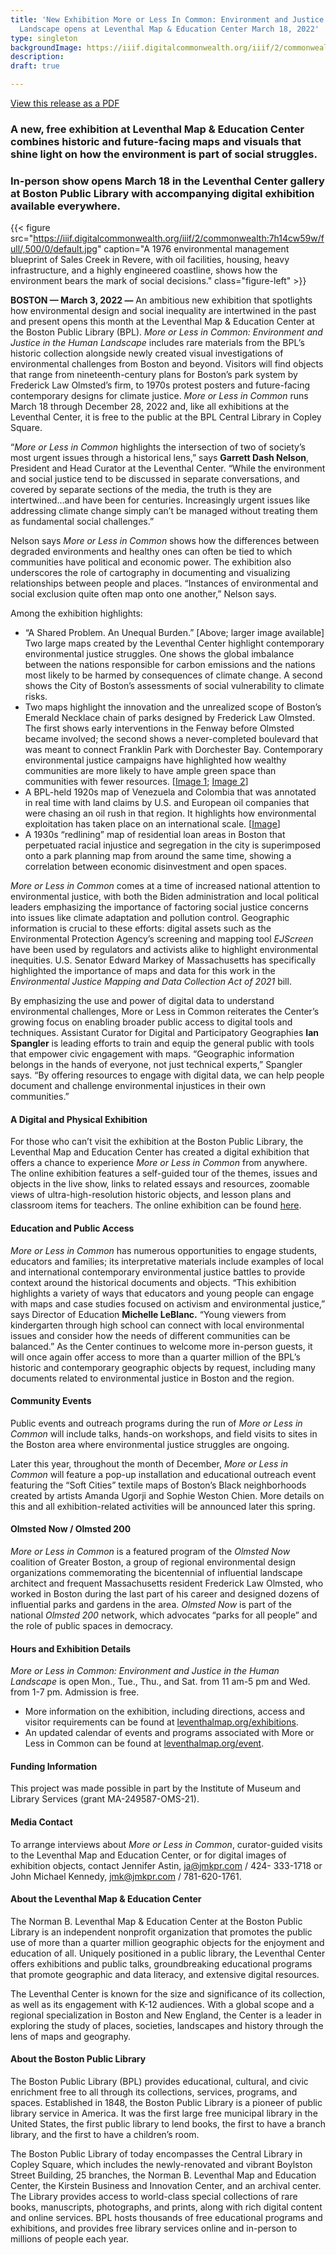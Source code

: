 ```yaml
---
title: 'New Exhibition More or Less In Common: Environment and Justice in the Human
  Landscape opens at Leventhal Map & Education Center March 18, 2022'
type: singleton
backgroundImage: https://iiif.digitalcommonwealth.org/iiif/2/commonwealth:7h14cw59w/1007,258,5974,2430/,1200/0/default.jpg
description: 
draft: true

---
```

<a class="btn btn-primary btn-primary-outline mb-3" href="https://s3.us-east-2.wasabisys.com/lmec-public-files/press-releases/2022-03-03_More_or_Less_in_Common.pdf">View this release as a PDF</a>

### A new, free exhibition at Leventhal Map & Education Center combines historic and future-facing maps and visuals that shine light on how the environment is part of social struggles.

### In-person show opens March 18 in the Leventhal Center gallery at Boston Public Library with accompanying digital exhibition available everywhere.

{{< figure src="https://iiif.digitalcommonwealth.org/iiif/2/commonwealth:7h14cw59w/full/,500/0/default.jpg" caption="A 1976 environmental management blueprint of Sales Creek in Revere, with oil facilities, housing, heavy infrastructure, and a highly engineered coastline, shows how the environment bears the mark of social decisions." class="figure-left" >}}

**BOSTON — March 3, 2022 —** An ambitious new exhibition that spotlights how environmental design and social inequality are intertwined in the past and present opens this month at the Leventhal Map & Education Center at the Boston Public Library (BPL). _More or Less in Common: Environment and Justice in the Human Landscape_ includes rare materials from the BPL’s historic collection alongside newly created visual investigations of environmental challenges from Boston and beyond. Visitors will find objects that range from nineteenth-century plans for Boston’s park system by Frederick Law Olmsted’s firm, to 1970s protest posters and future-facing contemporary designs for climate justice. _More or Less in Common_ runs March 18 through December 28, 2022 and, like all exhibitions at the Leventhal Center, it is free to the public at the BPL Central Library in Copley Square.

“_More or Less in Common_ highlights the intersection of two of society’s most urgent issues through a historical lens,” says **Garrett Dash Nelson**, President and Head Curator at the Leventhal Center. “While the environment and social justice tend to be discussed in separate conversations, and covered by separate sections of the media, the truth is they are intertwined…and have been for centuries. Increasingly urgent issues like addressing climate change simply can’t be managed without treating them as fundamental social challenges.”

Nelson says _More or Less in Common_ shows how the differences between degraded environments and healthy ones can often be tied to which communities have political and economic power. The exhibition also underscores the role of cartography in documenting and visualizing relationships between people and places. “Instances of environmental and social exclusion quite often map onto one another,” Nelson says.

Among the exhibition highlights:

* “A Shared Problem. An Unequal Burden.” \[Above; larger image available\] Two large maps created by the Leventhal Center highlight contemporary environmental justice struggles. One shows the global imbalance between the nations responsible for carbon emissions and the nations most likely to be harmed by consequences of climate change. A second shows the City of Boston’s assessments of social vulnerability to climate risks.
* Two maps highlight the innovation and the unrealized scope of Boston’s Emerald Necklace chain of parks designed by Frederick Law Olmsted. The first shows early interventions in the Fenway before Olmsted became involved; the second shows a never-completed boulevard that was meant to connect Franklin Park with Dorchester Bay. Contemporary environmental justice campaigns have highlighted how wealthy communities are more likely to have ample green space than communities with fewer resources. \[[Image 1](https://collections.leventhalmap.org/search/commonwealth:js956k89q); [Image 2](https://collections.leventhalmap.org/search/commonwealth:1257b8974)\]
* A BPL-held 1920s map of Venezuela and Colombia that was annotated in real time with land claims by U.S. and European oil companies that were chasing an oil rush in that region. It highlights how environmental exploitation has taken place on an international scale. \[[Image](https://collections.leventhalmap.org/search/commonwealth:4m90fm17f)\]
* A 1930s “redlining” map of residential loan areas in Boston that perpetuated racial injustice and segregation in the city is superimposed onto a park planning map from around the same time, showing a correlation between economic disinvestment and open spaces.

_More or Less in Common_ comes at a time of increased national attention to environmental justice, with both the Biden administration and local political leaders emphasizing the importance of factoring social justice concerns into issues like climate adaptation and pollution control. Geographic information is crucial to these efforts: digital assets such as the Environmental Protection Agency’s screening and mapping tool _EJScreen_ have been used by regulators and activists alike to highlight environmental inequities. U.S. Senator Edward Markey of Massachusetts has specifically highlighted the importance of maps and data for this work in the _Environmental Justice Mapping and Data Collection Act of 2021_ bill.

By emphasizing the use and power of digital data to understand environmental challenges, More or Less in Common reiterates the Center’s growing focus on enabling broader public access to digital tools and techniques. Assistant Curator for Digital and Participatory Geographies **Ian Spangler** is leading efforts to train and equip the general public with tools that empower civic engagement with maps. “Geographic information belongs in the hands of everyone, not just technical experts,” Spangler says. “By offering resources to engage with digital data, we can help people document and challenge environmental injustices in their own communities.”

#### A Digital and Physical Exhibition

For those who can’t visit the exhibition at the Boston Public Library, the Leventhal Map and Education Center has created a digital exhibition that offers a chance to experience _More or Less in Common_ from anywhere. The online exhibition features a self-guided tour of the themes, issues and objects in the live show, links to related essays and resources, zoomable views of ultra-high-resolution historic objects, and lesson plans and classroom items for teachers. The online exhibition can be found [here](https://www.leventhalmap.org/digital-exhibitions/more-or-less-in-common/).

#### Education and Public Access

_More or Less in Common_ has numerous opportunities to engage students, educators and families; its interpretative materials include examples of local and international contemporary environmental justice battles to provide context around the historical documents and objects. “This exhibition highlights a variety of ways that educators and young people can engage with maps and case studies focused on activism and environmental justice,” says Director of Education **Michelle LeBlanc.** “Young viewers from kindergarten through high school can connect with local environmental issues and consider how the needs of different communities can be balanced.” As the Center continues to welcome more in-person guests, it will once again offer access to more than a quarter million of the BPL’s historic and contemporary geographic objects by request, including many documents related to environmental justice in Boston and the region.

#### Community Events

Public events and outreach programs during the run of _More or Less in Common_ will include talks, hands-on workshops, and field visits to sites in the Boston area where environmental justice struggles are ongoing.

Later this year, throughout the month of December, _More or Less in Common_ will feature a pop-up installation and educational outreach event featuring the “Soft Cities” textile maps of Boston’s Black neighborhoods created by artists Amanda Ugorji and Sophie Weston Chien. More details on this and all exhibition-related activities will be announced later this spring.

#### Olmsted Now / Olmsted 200

_More or Less in Common_ is a featured program of the _Olmsted Now_ coalition of Greater Boston, a group of regional environmental design organizations commemorating the bicentennial of influential landscape architect and frequent Massachusetts resident Frederick Law Olmsted, who worked in Boston during the last part of his career and designed dozens of influential parks and gardens in the area. _Olmsted Now_ is part of the national _Olmsted 200_ network, which advocates “parks for all people” and the role of public spaces in democracy.

#### Hours and Exhibition Details

_More or Less in Common: Environment and Justice in the Human Landscape_ is open Mon., Tue., Thu., and Sat. from 11 am-5 pm and Wed. from 1-7 pm. Admission is free.

* More information on the exhibition, including directions, access and visitor requirements can be found at [leventhalmap.org/exhibitions](https://leventhalmap.org/exhibtions).
* An updated calendar of events and programs associated with More or Less in Common can be found at [leventhalmap.org/event](https://leventhalmap.org/event).

#### Funding Information

This project was made possible in part by the Institute of Museum and Library Services (grant MA-249587-OMS-21).

#### Media Contact

To arrange interviews about _More or Less in Common_, curator-guided visits to the Leventhal Map and Education Center, or for digital images of exhibition objects, contact Jennifer Astin, [ja@jmkpr.com](mailto:ja@jmkpr.com) / 424- 333-1718 or John Michael Kennedy, [jmk@jmkpr.com](mailto:jmk@jmkpr.com) / 781-620-1761.

#### About the Leventhal Map & Education Center

The Norman B. Leventhal Map & Education Center at the Boston Public Library is an independent nonprofit organization that promotes the public use of more than a quarter million geographic objects for the enjoyment and education of all. Uniquely positioned in a public library, the Leventhal Center offers exhibitions and public talks, groundbreaking educational programs that promote geographic and data literacy, and extensive digital resources.

The Leventhal Center is known for the size and significance of its collection, as well as its engagement with K-12 audiences. With a global scope and a regional specialization in Boston and New England, the Center is a leader in exploring the study of places, societies, landscapes and history through the lens of maps and geography.

#### About the Boston Public Library

The Boston Public Library (BPL) provides educational, cultural, and civic enrichment free to all through its collections, services, programs, and spaces. Established in 1848, the Boston Public Library is a pioneer of public library service in America. It was the first large free municipal library in the United States, the first public library to lend books, the first to have a branch library, and the first to have a children’s room.

The Boston Public Library of today encompasses the Central Library in Copley Square, which includes the newly-renovated and vibrant Boylston Street Building, 25 branches, the Norman B. Leventhal Map and Education Center, the Kirstein Business and Innovation Center, and an archival center. The Library provides access to world-class special collections of rare books, manuscripts, photographs, and prints, along with rich digital content and online services. BPL hosts thousands of free educational programs and exhibitions, and provides free library services online and in-person to millions of people each year.